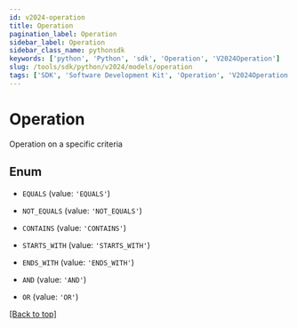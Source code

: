 ```yaml
---
id: v2024-operation
title: Operation
pagination_label: Operation
sidebar_label: Operation
sidebar_class_name: pythonsdk
keywords: ['python', 'Python', 'sdk', 'Operation', 'V2024Operation']
slug: /tools/sdk/python/v2024/models/operation
tags: ['SDK', 'Software Development Kit', 'Operation', 'V2024Operation']
---
```


# Operation

Operation on a specific criteria

## Enum

- `EQUALS` (value: `'EQUALS'`)

- `NOT_EQUALS` (value: `'NOT_EQUALS'`)

- `CONTAINS` (value: `'CONTAINS'`)

- `STARTS_WITH` (value: `'STARTS_WITH'`)

- `ENDS_WITH` (value: `'ENDS_WITH'`)

- `AND` (value: `'AND'`)

- `OR` (value: `'OR'`)

[[Back to top]](#)
